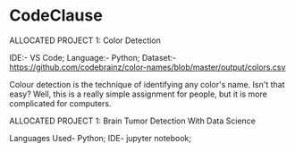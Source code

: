# CodeClause

ALLOCATED PROJECT 1: Color Detection

IDE:- VS Code;
    Language:- Python;
         Dataset:- https://github.com/codebrainz/color-names/blob/master/output/colors.csv

Colour detection is the technique of identifying any color's name. Isn't that easy? Well, this is a really simple assignment for people, 
 but it is more complicated for computers.


 
ALLOCATED PROJECT 1: Brain Tumor Detection With Data Science

Languages Used- Python;
      IDE- jupyter notebook;
